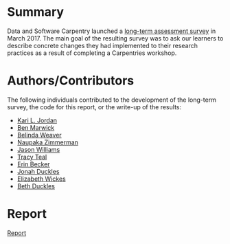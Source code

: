 # Summary
Data and Software Carpentry launched a [long-term assessment survey](https://github.com/carpentries/assessment/blob/master/carpentries/long-term-survey/survey.pdf) in March 2017. The main goal of the resulting survey was to ask our learners to describe concrete changes they had implemented to their research practices as a result of completing a Carpentries workshop. 

# Authors/Contributors
The following individuals contributed to the development of the long-term survey, the code for this report, or the write-up of the results: 
+ [Kari L. Jordan](https://github.com/kariljordan) 
+ [Ben Marwick](https://github.com/benmarwick) 
+ [Belinda Weaver](https://github.com/weaverbel) 
+ [Naupaka Zimmerman]() 
+ [Jason Williams](https://github.com/JasonJWilliamsNY) 
+ [Tracy Teal](https://github.com/tracykteal) 
+ [Erin Becker](https://github.com/ErinBecker) 
+ [Jonah Duckles](https://github.com/jduckles)   
+ [Elizabeth Wickes](https://github.com/elliewix)  
+ [Beth Duckles](https://github.com/bduckles)

# Report
[Report](https://carpentries.github.io/assessment-projects/joint-carpentry-projects/long-term-survey/report.html) 

